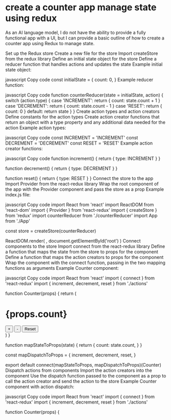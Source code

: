 # create a counter app manage state using redux

As an AI language model, I do not have the ability to provide a fully functional app with a UI, but I can provide a basic outline of how to create a counter app using Redux to manage state.


Set up the Redux store
Create a new file for the store
Import createStore from the redux library
Define an initial state object for the store
Define a reducer function that handles actions and updates the state
Example initial state object:

javascript
Copy code
const initialState = {
  count: 0,
}
Example reducer function:

javascript
Copy code
function counterReducer(state = initialState, action) {
  switch (action.type) {
    case 'INCREMENT':
      return { count: state.count + 1 }
    case 'DECREMENT':
      return { count: state.count - 1 }
    case 'RESET':
      return { count: 0 }
    default:
      return state
  }
}
Create action types and action creators
Define constants for the action types
Create action creator functions that return an object with a type property and any additional data needed for the action
Example action types:

javascript
Copy code
const INCREMENT = 'INCREMENT'
const DECREMENT = 'DECREMENT'
const RESET = 'RESET'
Example action creator functions:

javascript
Copy code
function increment() {
  return { type: INCREMENT }
}

function decrement() {
  return { type: DECREMENT }
}

function reset() {
  return { type: RESET }
}
Connect the store to the app
Import Provider from the react-redux library
Wrap the root component of the app with the Provider component and pass the store as a prop
Example index.js file:

javascript
Copy code
import React from 'react'
import ReactDOM from 'react-dom'
import { Provider } from 'react-redux'
import { createStore } from 'redux'
import counterReducer from './counterReducer'
import App from './App'

const store = createStore(counterReducer)

ReactDOM.render(
  <Provider store={store}>
    <App />
  </Provider>,
  document.getElementById('root')
)
Connect components to the store
Import connect from the react-redux library
Define a function that maps the state from the store to props for the component
Define a function that maps the action creators to props for the component
Wrap the component with the connect function, passing in the two mapping functions as arguments
Example Counter component:

javascript
Copy code
import React from 'react'
import { connect } from 'react-redux'
import { increment, decrement, reset } from './actions'

function Counter(props) {
  return (
    <div>
      <h1>{props.count}</h1>
      <button onClick={props.increment}>+</button>
      <button onClick={props.decrement}>-</button>
      <button onClick={props.reset}>Reset</button>
    </div>
  )
}

function mapStateToProps(state) {
  return {
    count: state.count,
  }
}

const mapDispatchToProps = {
  increment,
  decrement,
  reset,
}

export default connect(mapStateToProps, mapDispatchToProps)(Counter)
Dispatch actions from components
Import the action creators into the component
Use the dispatch function passed to the component as a prop to call the action creator and send the action to the store
Example Counter component with action dispatch:

javascript
Copy code
import React from 'react'
import { connect } from 'react-redux'
import { increment, decrement, reset } from './actions'

function Counter(props) {
 


